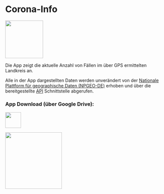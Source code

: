 # Corona-Info
<img src="http://dev-sworski.com/wp-content/uploads/2020/03/dna.png" height=120>

Die App zeigt die aktuelle Anzahl von Fällen im über GPS ermittelten Landkreis an.

Alle in der App dargestellten Daten werden unverändert von der <a href="https://npgeo-corona-npgeo-de.hub.arcgis.com/">Nationale Plattform für geographische Daten (NPGEO-DE)</a> erhoben und über die bereitgestellte <a href="https://npgeo-corona-npgeo-de.hub.arcgis.com/datasets/917fc37a709542548cc3be077a786c17_0/geoservice">API</a> Schnittstelle abgerufen.

### App Download (über Google Drive):
<a href="https://drive.google.com/file/d/16wrCWfgx81nvC_TozHCv953eyz2_dh-F/view?usp=sharing"><img src="http://dev-sworski.com/wp-content/uploads/2020/03/GDrive_Download.png" height=50></a>

<img src="http://dev-sworski.com/wp-content/uploads/2020/03/qr-code-2.png" height=180>
